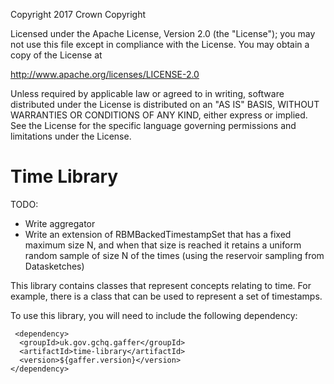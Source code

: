 Copyright 2017 Crown Copyright

Licensed under the Apache License, Version 2.0 (the "License");
you may not use this file except in compliance with the License.
You may obtain a copy of the License at

  http://www.apache.org/licenses/LICENSE-2.0

Unless required by applicable law or agreed to in writing, software
distributed under the License is distributed on an "AS IS" BASIS,
WITHOUT WARRANTIES OR CONDITIONS OF ANY KIND, either express or implied.
See the License for the specific language governing permissions and
limitations under the License.


Time Library
============

TODO:

- Write aggregator
- Write an extension of RBMBackedTimestampSet that has a fixed maximum size N, and when that size is reached it retains
a uniform random sample of size N of the times (using the reservoir sampling from Datasketches) 

This library contains classes that represent concepts relating to time. For example, there is a class that can be used to represent a set of timestamps.

To use this library, you will need to include the following dependency:

```
 <dependency>
  <groupId>uk.gov.gchq.gaffer</groupId>
  <artifactId>time-library</artifactId>
  <version>${gaffer.version}</version>
</dependency>
```